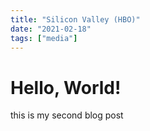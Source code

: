 ```yaml
---
title: "Silicon Valley (HBO)"
date: "2021-02-18"
tags: ["media"]
---
```


# Hello, World!

this is my second blog post
